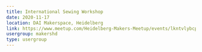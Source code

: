 ```yaml
---
title: International Sewing Workshop
date: 2020-11-17
location: DAI Makerspace, Heidelberg
link: https://www.meetup.com/Heidelberg-Makers-Meetup/events/lkntvlybcpbwb/
usergroup: makershd
type: usergroup
---
```

